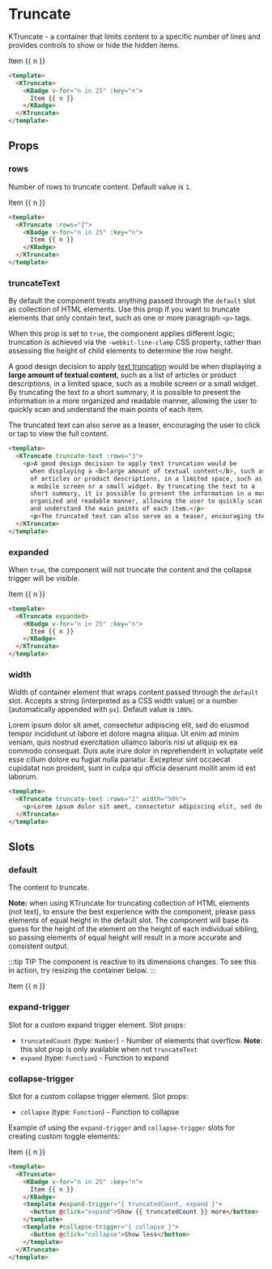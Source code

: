 # Truncate

KTruncate - a container that limits content to a specific number of lines and provides controls to show or hide the hidden items.

<KCard>
  <KTruncate>
    <KBadge v-for="n in 25" :key="n">
      Item {{ n }}
    </KBadge>
  </KTruncate>
</KCard>

```html
<template>
  <KTruncate>
    <KBadge v-for="n in 25" :key="n">
      Item {{ n }}
    </KBadge>
  </KTruncate>
</template>
```

## Props

### rows

Number of rows to truncate content. Default value is `1`.

<KCard>
  <KTruncate :rows="2">
    <KBadge v-for="n in 25" :key="n">
      Item {{ n }}
    </KBadge>
  </KTruncate>
</KCard>

```html
<template>
  <KTruncate :rows="2">
    <KBadge v-for="n in 25" :key="n">
      Item {{ n }}
    </KBadge>
  </KTruncate>
</template>
```

### truncateText

By default the component treats anything passed through the `default` slot as collection of HTML elements. Use this prop if you want to truncate elements that only contain text, such as one or more paragraph `<p>` tags.

When this prop is set to `true`, the component applies different logic; truncation is achieved via the `-webkit-line-clamp` CSS property, rather than assessing the height of child elements to determine the row height.

<KCard>
  <KTruncate truncate-text :rows="3">
    <p class="text-paragraph">A good design decision to apply <a href="https://kongponents.konghq.com/components/truncate.html#textcontent">text truncation</a> would be when displaying a <b>large amount of textual content</b>, such as a list of articles or product descriptions, in a limited space, such as a mobile screen or a small widget. By truncating the text to a short summary, it is possible to present the information in a more organized and readable manner, allowing the user to quickly scan and understand the main points of each item.</p>
    <p class="text-paragraph">The truncated text can also serve as a teaser, encouraging the user to click or tap to view the full content.</p>
  </KTruncate>
</KCard>

```html
<template>
  <KTruncate truncate-text :rows="3">
    <p>A good design decision to apply text truncation would be
      when displaying a <b>large amount of textual content</b>, such as a list
      of articles or product descriptions, in a limited space, such as
      a mobile screen or a small widget. By truncating the text to a
      short summary, it is possible to present the information in a more
      organized and readable manner, allowing the user to quickly scan
      and understand the main points of each item.</p>
      <p>The truncated text can also serve as a teaser, encouraging the user to click or tap to view the full content.</p>
  </KTruncate>
</template>
```

### expanded

When `true`, the component will not truncate the content and the collapse trigger will be visible.

<KCard>
  <KTruncate expanded>
    <KBadge v-for="n in 25" :key="n">
      Item {{ n }}
    </KBadge>
  </KTruncate>
</KCard>

```html
<template>
  <KTruncate expanded>
    <KBadge v-for="n in 25" :key="n">
      Item {{ n }}
    </KBadge>
  </KTruncate>
</template>
```

### width

Width of container element that wraps content passed through the `default` slot. Accepts a string (interpreted as a CSS width value) or a number (automatically appended with `px`). Default value is `100%`.

<KCard>
  <KTruncate truncate-text :rows="2" width="50%">
    <p class="text-paragraph">Lorem ipsum dolor sit amet, consectetur adipiscing elit, sed do eiusmod tempor incididunt ut labore et dolore magna aliqua. Ut enim ad minim veniam, quis nostrud exercitation ullamco laboris nisi ut aliquip ex ea commodo consequat. Duis aute irure dolor in reprehenderit in voluptate velit esse cillum dolore eu fugiat nulla pariatur. Excepteur sint occaecat cupidatat non proident, sunt in culpa qui officia deserunt mollit anim id est laborum.</p>
  </KTruncate>
</KCard>

```html
<template>
  <KTruncate truncate-text :rows="2" width="50%">
    <p>Lorem ipsum dolor sit amet, consectetur adipiscing elit, sed do eiusmod tempor incididunt ut labore et dolore magna aliqua. Ut enim ad minim veniam, quis nostrud exercitation ullamco laboris nisi ut aliquip ex ea commodo consequat. Duis aute irure dolor in reprehenderit in voluptate velit esse cillum dolore eu fugiat nulla pariatur. Excepteur sint occaecat cupidatat non proident, sunt in culpa qui officia deserunt mollit anim id est laborum.</p>
  </KTruncate>
</template>
```

## Slots

### default

The content to truncate.

**Note:** when using KTruncate for truncating collection of HTML elements (not text), to ensure the best experience with the component, please pass elements of equal height in the default slot. The component will base its guess for the height of the element on the height of each individual sibling, so passing elements of equal height will result in a more accurate and consistent output.

:::tip TIP
The component is reactive to its dimensions changes. To see this in action, try resizing the container below.
:::

<KCard class="resizable-card">
  <KTruncate :rows="3">
    <KBadge v-for="n in 30" :key="n">
      Item {{ n }}
    </KBadge>
  </KTruncate>
</KCard>

### expand-trigger

Slot for a custom expand trigger element. Slot props:

- `truncatedCount` (type: `Number`) - Number of elements that overflow. **Note**: this slot prop is only available when not `truncateText`
- `expand` (type: `Function`) - Function to expand

### collapse-trigger

Slot for a custom collapse trigger element. Slot props:

- `collapse` (type: `Function`) - Function to collapse

Example of using the `expand-trigger` and `collapse-trigger` slots for creating custom toggle elements:

<KCard>
  <KTruncate>
    <KBadge v-for="n in 25" :key="n">
      Item {{ n }}
    </KBadge>
    <template #expand-trigger="{ truncatedCount, expand }">
      <button class="custom-trigger" @click="expand">Show {{ truncatedCount }} more</button>
    </template>
    <template #collapse-trigger="{ collapse }">
      <button class="custom-trigger" @click="collapse">Show less</button>
    </template>
  </KTruncate>
</KCard>

```html
<template>
  <KTruncate>
    <KBadge v-for="n in 25" :key="n">
      Item {{ n }}
    </KBadge>
    <template #expand-trigger="{ truncatedCount, expand }">
      <button @click="expand">Show {{ truncatedCount }} more</button>
    </template>
    <template #collapse-trigger="{ collapse }">
      <button @click="collapse">Show less</button>
    </template>
  </KTruncate>
</template>
```

<style lang="scss" scoped>
.text-paragraph {
  margin-top: $kui-space-0;
  margin-bottom: $kui-space-40;
}

.resizable-card {
  resize: horizontal;
  overflow-x: auto;
  min-width: 100px;
  max-width: 90%;
}

.custom-trigger {
  color: $kui-color-text-primary;
  text-decoration: underline;
  white-space: nowrap;
  margin-left: $kui-space-20;

  &:hover {
    color: $kui-color-text-primary-strong;
  }
}
</style>
